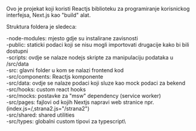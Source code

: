 Ovo je projekat koji koristi Reactjs biblioteku za programiranje korisnickog interfejsa, Next.js kao "build" alat.

Struktura foldera je sledeca:

-node-modules: mjesto gdje su instalirane zavisnosti\
-public: staticki podaci koji se nisu mogli importovati drugacije kako bi bili dostupni\
-scripts: ovdje se nalaze nodejs skripte za manipulaciju podataka u /src/data\
-src: glavni folder u kom se nalazi frontend kod\
-src/components: Reactjs komponente\
-src/data: ovdje se nalaze podaci koji sluze kao mock podaci za bekend\
-src/hooks: custom react hooks\
-src/mocks: postavke za "msw" dependency (service worker)\
-src/pages: fajlovi od kojih Nextjs napravi web stranice npr.(index.js=/,strana2.js="/strana2")\
-src/shared: shared utilities\
-src/types: globalni custom tipovi za typescript\
